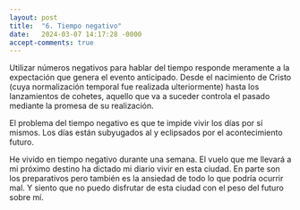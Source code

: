 ```yaml
---
layout: post
title:  "6. Tiempo negativo"
date:   2024-03-07 14:17:28 -0000
accept-comments: true
---
```

Utilizar números negativos para hablar del tiempo responde meramente a la expectación que genera el evento anticipado. Desde el nacimiento de Cristo (cuya normalización temporal fue realizada ulteriormente) hasta los lanzamientos de cohetes, aquello que va a suceder controla el pasado mediante la promesa de su realización.

El problema del tiempo negativo es que te impide vivir los días por sí mismos. Los días están subyugados al y eclipsados por el acontecimiento futuro.

He vivido en tiempo negativo durante una semana. El vuelo que me llevará a mi próximo destino ha dictado mi diario vivir en esta ciudad. En parte son los preparativos pero también es la ansiedad de todo lo que podría ocurrir mal. Y siento que no puedo disfrutar de esta ciudad con el peso del futuro sobre mí.
